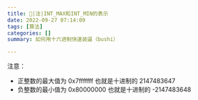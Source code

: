 ```yaml
---
title: 📢|注|INT_MAX和INT_MIN的表示
date: 2022-09-27 07:14:09
tags: [算法]
categories: []
summary: 如何用十六进制快速装逼（bushi）

---
```




注意：

- 正整数的最大值为 0x7fffffff  也就是十进制的 2147483647
- 负整数的最小值为 0x80000000 也就是十进制的 -2147483648

